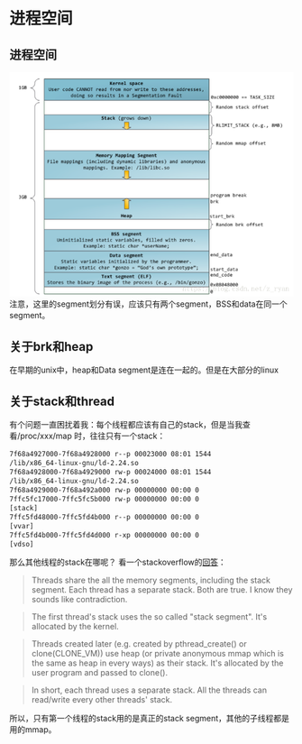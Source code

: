 # 进程空间
## 进程空间
![aaa](./2018041513242953.png)
注意，这里的segment划分有误，应该只有两个segment，BSS和data在同一个segment。

## 关于brk和heap
在早期的unix中，heap和Data segment是连在一起的。但是在大部分的linux

## 关于stack和thread
有个问题一直困扰着我：每个线程都应该有自己的stack，但是当我查看/proc/xxx/map 时，往往只有一个stack：
```
7f68a4927000-7f68a4928000 r--p 00023000 08:01 1544                       /lib/x86_64-linux-gnu/ld-2.24.so
7f68a4928000-7f68a4929000 rw-p 00024000 08:01 1544                       /lib/x86_64-linux-gnu/ld-2.24.so
7f68a4929000-7f68a492a000 rw-p 00000000 00:00 0
7ffc5fc17000-7ffc5fc5b000 rw-p 00000000 00:00 0                          [stack]
7ffc5fd48000-7ffc5fd4b000 r--p 00000000 00:00 0                          [vvar]
7ffc5fd4b000-7ffc5fd4d000 r-xp 00000000 00:00 0                          [vdso]
```
那么其他线程的stack在哪呢？
看一个stackoverflow的[回答](https://stackoverflow.com/questions/25516602/linux-threads-and-processes)：

> Threads share the all the memory segments, including the stack segment.
Each thread has a separate stack.
Both are true. I know they sounds like contradiction.

> The first thread's stack uses the so called "stack segment". It's allocated by the kernel.

> Threads created later (e.g. created by pthread_create() or clone(CLONE_VM)) use heap (or private anonymous mmap which is the same as heap in every ways) as their stack. It's allocated by the user program and passed to clone().

> In short, each thread uses a separate stack. All the threads can read/write every other threads' stack.

所以，只有第一个线程的stack用的是真正的stack segment，其他的子线程都是用的mmap。

